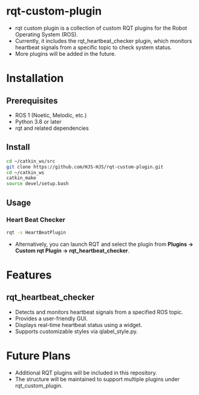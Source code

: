 # rqt-custom-plugin
- rqt custom plugin is a collection of custom RQT plugins for the Robot Operating System (ROS).
- Currently, it includes the rqt_heartbeat_checker plugin, which monitors heartbeat signals from a specific topic to check system status. 
- More plugins will be added in the future.

# Installation
## Prerequisites
- ROS 1 (Noetic, Melodic, etc.)
- Python 3.8 or later
- rqt and related dependencies
## Install
```bash
cd ~/catkin_ws/src
git clone https://github.com/HJS-HJS/rqt-custom-plugin.git
cd ~/catkin_ws
catkin_make
source devel/setup.bash
```
## Usage
### Heart Beat Checker
```bash
rqt -s HeartBeatPlugin
```
- Alternatively, you can launch RQT and select the plugin from __Plugins -> Custom rqt Plugin -> rqt_heartbeat_checker__.

# Features
## rqt_heartbeat_checker
- Detects and monitors heartbeat signals from a specified ROS topic.
- Provides a user-friendly GUI.
- Displays real-time heartbeat status using a widget.
- Supports customizable styles via qlabel_style.py.

# Future Plans
- Additional RQT plugins will be included in this repository.
- The structure will be maintained to support multiple plugins under rqt_custom_plugin.